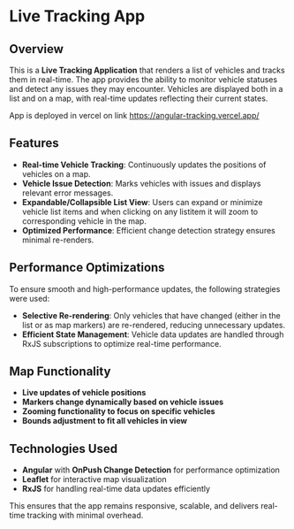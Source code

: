 # Live Tracking App

## Overview
This is a **Live Tracking Application** that renders a list of vehicles and tracks them in real-time. The app provides the ability to monitor vehicle statuses and detect any issues they may encounter. Vehicles are displayed both in a list and on a map, with real-time updates reflecting their current states.

App is deployed in vercel on link https://angular-tracking.vercel.app/

## Features
- **Real-time Vehicle Tracking**: Continuously updates the positions of vehicles on a map.
- **Vehicle Issue Detection**: Marks vehicles with issues and displays relevant error messages.
- **Expandable/Collapsible List View**: Users can expand or minimize vehicle list items and when clicking on any listitem it will zoom to corresponding vehicle in the map.
- **Optimized Performance**: Efficient change detection strategy ensures minimal re-renders.

## Performance Optimizations
To ensure smooth and high-performance updates, the following strategies were used:

- **Selective Re-rendering**: Only vehicles that have changed (either in the list or as map markers) are re-rendered, reducing unnecessary updates.
- **Efficient State Management**: Vehicle data updates are handled through RxJS subscriptions to optimize real-time performance.

## Map Functionality
- **Live updates of vehicle positions**
- **Markers change dynamically based on vehicle issues**
- **Zooming functionality to focus on specific vehicles**
- **Bounds adjustment to fit all vehicles in view**

## Technologies Used
- **Angular** with **OnPush Change Detection** for performance optimization
- **Leaflet** for interactive map visualization
- **RxJS** for handling real-time data updates efficiently

This ensures that the app remains responsive, scalable, and delivers real-time tracking with minimal overhead.
